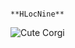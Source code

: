                                                                                          **HLocNine**
![Cute Corgi](https://github.com/HoaiLoc9/repository/blob/main/corgi.gif)
